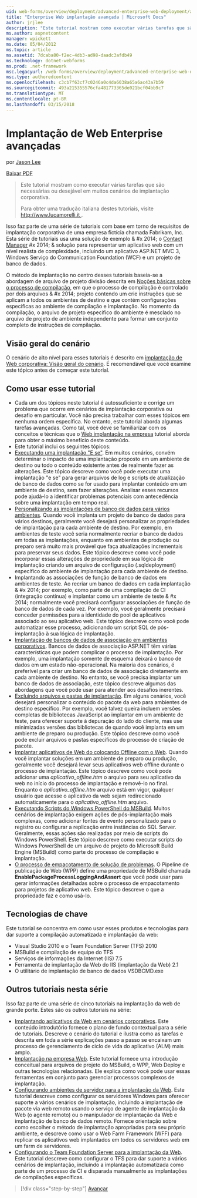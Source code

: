 ```yaml
---
uid: web-forms/overview/deployment/advanced-enterprise-web-deployment/advanced-enterprise-web-deployment
title: "Enterprise Web implantação avançada | Microsoft Docs"
author: jrjlee
description: "Este tutorial mostram como executar várias tarefas que são necessárias ou desejável em muitos cenários de implantação corporativa. Para um translati italiano..."
ms.author: aspnetcontent
manager: wpickett
ms.date: 05/04/2012
ms.topic: article
ms.assetid: 7dcaba80-f2ec-4db3-ad98-daadc3afdb49
ms.technology: dotnet-webforms
ms.prod: .net-framework
msc.legacyurl: /web-forms/overview/deployment/advanced-enterprise-web-deployment/advanced-enterprise-web-deployment
msc.type: authoredcontent
ms.openlocfilehash: c3cb7f63cf7c0246a0c4da6038a65a6ac43a7b59
ms.sourcegitcommit: 493a215355576cfa481773365de021bcf04bb9c7
ms.translationtype: MT
ms.contentlocale: pt-BR
ms.lasthandoff: 03/15/2018
---
```

<a name="advanced-enterprise-web-deployment"></a>Implantação de Web Enterprise avançadas
====================
por [Jason Lee](https://github.com/jrjlee)

[Baixar PDF](https://msdnshared.blob.core.windows.net/media/MSDNBlogsFS/prod.evol.blogs.msdn.com/CommunityServer.Blogs.Components.WeblogFiles/00/00/00/63/56/8130.DeployingWebAppsInEnterpriseScenarios.pdf)

> Este tutorial mostram como executar várias tarefas que são necessárias ou desejável em muitos cenários de implantação corporativa.
> 
> Para obter uma tradução italiana destes tutoriais, visite [ http://www.lucamorelli.it ](http://www.lucamorelli.it).


Isso faz parte de uma série de tutoriais com base em torno de requisitos de implantação corporativa de uma empresa fictícia chamada Fabrikam, Inc. Esta série de tutoriais usa uma solução de exemplo & #x 2014; o [Contact Manager](../web-deployment-in-the-enterprise/the-contact-manager-solution.md) #x 2014; & solução para representar um aplicativo web com um nível realista de complexidade, incluindo um aplicativo ASP.NET MVC 3, Windows Serviço do Communication Foundation (WCF) e um projeto de banco de dados.

O método de implantação no centro desses tutoriais baseia-se a abordagem de arquivo de projeto divisão descrita em [Noções básicas sobre o processo de compilação](../web-deployment-in-the-enterprise/understanding-the-build-process.md), em que o processo de compilação é controlado por dois arquivos & #x 2014; projeto contendo um crie instruções que se aplicam a todos os ambientes de destino e que contém configurações específicas ao ambiente de compilação e implantação. No momento da compilação, o arquivo de projeto específico do ambiente é mesclado no arquivo de projeto de ambiente independente para formar um conjunto completo de instruções de compilação.

## <a name="scenario-overview"></a>Visão geral do cenário

O cenário de alto nível para esses tutoriais é descrito em [implantação de Web corporativa: Visão geral do cenário](../deploying-web-applications-in-enterprise-scenarios/enterprise-web-deployment-scenario-overview.md). É recomendável que você examine este tópico antes de começar este tutorial.

## <a name="how-to-use-this-tutorial"></a>Como usar esse tutorial

- Cada um dos tópicos neste tutorial é autossuficiente e corrige um problema que ocorre em cenários de implantação corporativa ou desafio em particular. Você não precisa trabalhar com esses tópicos em nenhuma ordem específica. No entanto, este tutorial aborda algumas tarefas avançadas. Como tal, você deve se familiarizar com os conceitos e técnicas que o [Web implantação na empresa](../web-deployment-in-the-enterprise/web-deployment-in-the-enterprise.md) tutorial aborda para obter o máximo benefício deste conteúdo.
- Este tutorial inclui os seguintes tópicos:
- [Executando uma implantação "E se"](performing-a-what-if-deployment.md). Em muitos cenários, convém determinar o impacto de uma implantação proposto em um ambiente de destino ou todo o conteúdo existente antes de realmente fazer as alterações. Este tópico descreve como você pode executar uma implantação "e se" para gerar arquivos de log e scripts de atualização de banco de dados como se for usado para implantar conteúdo em um ambiente de destino, sem fazer alterações. Analisar esses recursos pode ajudá-lo a identificar problemas potenciais com antecedência sobre uma implantação em tempo real.
- [Personalizando as implantações de banco de dados para vários ambientes](customizing-database-deployments-for-multiple-environments.md). Quando você implanta um projeto de banco de dados para vários destinos, geralmente você desejará personalizar as propriedades de implantação para cada ambiente de destino. Por exemplo, em ambientes de teste você seria normalmente recriar o banco de dados em todas as implantações, enquanto em ambientes de produção ou preparo será muito mais provável que faça atualizações incrementais para preservar seus dados. Este tópico descreve como você pode incorporar essas alterações de propriedade em sua lógica de implantação criando um arquivo de configuração (.sqldeployment) específico do ambiente de implantação para cada ambiente de destino.
- Implantando as associações de função de banco de dados em ambientes de teste. Ao recriar um banco de dados em cada implantação & #x 2014; por exemplo, como parte de uma compilação de CI (integração contínua) e implantar como um ambiente de teste & #x 2014; normalmente você precisará configurar associações de função de banco de dados de cada vez. Por exemplo, você geralmente precisará conceder permissões para a identidade do pool de aplicativos associado ao seu aplicativo web. Este tópico descreve como você pode automatizar esse processo, adicionando um script SQL de pós-implantação à sua lógica de implantação.
- [Implantação de bancos de dados de associação em ambientes corporativos](deploying-membership-databases-to-enterprise-environments.md). Bancos de dados de associação ASP.NET têm várias características que podem complicar o processo de implantação. Por exemplo, uma implantação somente de esquema deixará o banco de dados em um estado não-operacional. Na maioria dos cenários, é preferível para criar um banco de dados de associação diretamente em cada ambiente de destino. No entanto, se você precisa implantar um banco de dados de associação, este tópico descreve algumas das abordagens que você pode usar para atender aos desafios inerentes.
- [Excluindo arquivos e pastas de implantação](excluding-files-and-folders-from-deployment.md). Em alguns cenários, você desejará personalizar o conteúdo do pacote da web para ambientes de destino específico. Por exemplo, você talvez queira incluem versões completas de bibliotecas JavaScript ao implantar em um ambiente de teste, para oferecer suporte à depuração do lado do cliente, mas use minimizadas versões das bibliotecas de quando você implanta em um ambiente de preparo ou produção. Este tópico descreve como você pode excluir arquivos e pastas específicos do processo de criação de pacote.
- [Implantar aplicativos de Web do colocando Offline com o Web](taking-web-applications-offline-with-web-deploy.md). Quando você implantar soluções em um ambiente de preparo ou produção, geralmente você desejará levar seus aplicativos web offline durante o processo de implantação. Este tópico descreve como você pode adicionar uma *aplicativo\_offline.htm* o arquivo para seu aplicativo da web no início do processo de implantação e removê-lo no final. Enquanto o *aplicativo\_offline.htm* arquivo está em vigor, qualquer usuário que acesse o aplicativo da web sejam redirecionado automaticamente para o *aplicativo\_offline.htm* arquivo.
- [Executando Scripts do Windows PowerShell do MSBuild](running-windows-powershell-scripts-from-msbuild-project-files.md). Muitos cenários de implantação exigem ações de pós-implantação mais complexas, como adicionar fontes de evento personalizado para o registro ou configurar a replicação entre instâncias do SQL Server. Geralmente, essas ações são realizadas por meio de scripts do Windows PowerShell. Este tópico descreve como executar scripts do Windows PowerShell de um arquivo de projeto do Microsoft Build Engine (MSBuild) como parte do processo de compilação e implantação.
- [O processo de empacotamento de solução de problemas](troubleshooting-the-packaging-process.md). O Pipeline de publicação de Web (WPP) define uma propriedade de MSBuild chamada **EnablePackageProcessLoggingAndAssert** que você pode usar para gerar informações detalhadas sobre o processo de empacotamento para projetos de aplicativo web. Este tópico descreve o que a propriedade faz e como usá-lo.

## <a name="key-technologies"></a>Tecnologias de chave

Este tutorial se concentra em como usar esses produtos e tecnologias para dar suporte a compilação automatizada e implantação da web:

- Visual Studio 2010 e o Team Foundation Server (TFS) 2010
- MSBuild e compilação de equipe do TFS
- Serviços de informações da Internet (IIS) 7.5
- Ferramenta de implantação da Web do IIS (implantação da Web) 2.1
- O utilitário de implantação de banco de dados VSDBCMD.exe

## <a name="other-tutorials-in-this-series"></a>Outros tutoriais nesta série

Isso faz parte de uma série de cinco tutoriais na implantação da web de grande porte. Estes são os outros tutoriais na série:

- [Implantando aplicativos da Web em cenários corporativos](../deploying-web-applications-in-enterprise-scenarios/deploying-web-applications-in-enterprise-scenarios.md). Este conteúdo introdutório fornece o plano de fundo contextual para a série de tutoriais. Descreve o cenário do tutorial e ilustra como as tarefas e descrita em toda a série explicações passo a passo se encaixam um processo de gerenciamento de ciclo de vida do aplicativo (ALM) mais amplo.
- [Implantação na empresa Web](../web-deployment-in-the-enterprise/web-deployment-in-the-enterprise.md). Este tutorial fornece uma introdução conceitual para arquivos de projeto do MSBuild, o WPP, Web Deploy e outras tecnologias relacionadas. Ele explica como você pode usar essas ferramentas em conjunto para gerenciar processos complexos de implantação.
- [Configurando ambientes de servidor para a implantação da Web](../configuring-server-environments-for-web-deployment/configuring-server-environments-for-web-deployment.md). Este tutorial descreve como configurar os servidores Windows para oferecer suporte a vários cenários de implantação, incluindo a implantação de pacote via web remoto usando o serviço de agente de implantação da Web (o agente remoto) ou o manipulador de implantação da Web e implantação de banco de dados remoto. Fornece orientação sobre como escolher o método de implantação apropriadas para seu próprio ambiente, e descreve como usar o Web Farm Framework (WFF) para replicar os aplicativos web implantados em todos os servidores web em um farm de servidores.
- [Configurando o Team Foundation Server para a implantação da Web](../configuring-team-foundation-server-for-web-deployment/configuring-team-foundation-server-for-web-deployment.md). Este tutorial descreve como configurar o TFS para dar suporte a vários cenários de implantação, incluindo a implantação automatizada como parte de um processo de CI e disparada manualmente as implantações de compilações específicas.

>[!div class="step-by-step"]
[Avançar](performing-a-what-if-deployment.md)
